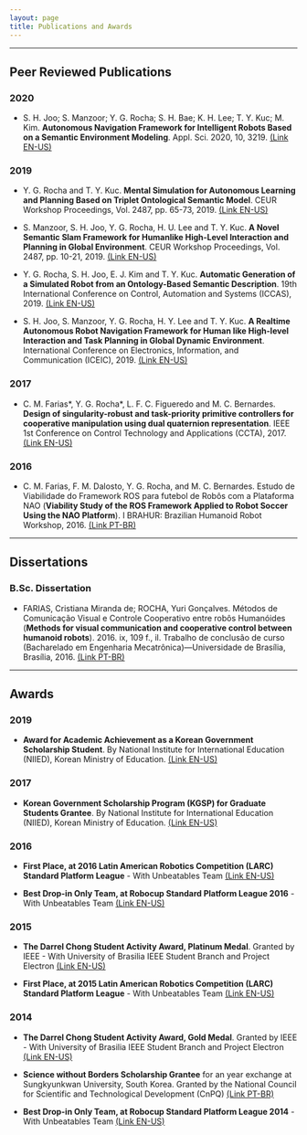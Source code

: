 ```yaml
---
layout: page
title: Publications and Awards
---
```


***
## Peer Reviewed Publications

### 2020

* S. H. Joo; S. Manzoor; Y. G. Rocha; S. H. Bae; K. H. Lee; T. Y. Kuc; M. Kim. **Autonomous Navigation Framework for Intelligent Robots Based on a Semantic Environment Modeling**. Appl. Sci. 2020, 10, 3219. [(Link EN-US)](https://www.mdpi.com/2076-3417/10/9/3219/pdf)

### 2019

* Y. G. Rocha and T. Y. Kuc.  **Mental Simulation for Autonomous Learning and Planning Based on Triplet Ontological Semantic Model**. CEUR Workshop Proceedings, Vol. 2487, pp. 65-73, 2019. [(Link EN-US)](https://www.yurirocha.com/assets/Mental_Simulation_IROS_2019.pdf)

* S. Manzoor, S. H. Joo, Y. G. Rocha, H. U. Lee and T. Y. Kuc.  **A Novel Semantic Slam Framework for Humanlike High-Level Interaction and Planning in Global Environment**. CEUR Workshop Proceedings, Vol. 2487, pp. 10-21, 2019. [(Link EN-US)](https://swb.skku.edu/_res/cnrlab/etc/A_Novel_Semantic_SLAM_Framework_for_Humanlike_High-Level_Interaction_and_Planning_in_Global_Environment.pdf)

* Y. G. Rocha, S. H. Joo, E. J. Kim and T. Y. Kuc. **Automatic Generation of a Simulated Robot from an Ontology-Based Semantic Description**. 19th International Conference on Control, Automation and Systems (ICCAS), 2019. [(Link EN-US)](https://www.yurirocha.com/assets/Automatic_Generation_ICCAS2019.pdf)

* S. H. Joo, S. Manzoor, Y. G. Rocha, H. Y. Lee and T. Y. Kuc. **A Realtime Autonomous Robot Navigation Framework for Human like High-level Interaction and Task Planning in Global Dynamic Environment**. International Conference on Electronics, Information, and Communication (ICEIC), 2019. [(Link EN-US)](https://arxiv.org/abs/1905.12942)

### 2017

* C. M. Farias\*, Y. G. Rocha\*, L. F. C. Figueredo and M. C. Bernardes. **Design of singularity-robust and task-priority primitive controllers for cooperative manipulation using dual quaternion representation**. IEEE 1st Conference on Control Technology and Applications (CCTA), 2017. [(Link EN-US)](https://www.yurirocha.com/assets/Design-of-singularity-robust-and-task-priority-primitive-controllers_CCTA_2017.pdf)

### 2016

* C. M. Farias, F. M. Dalosto, Y. G. Rocha, and M. C. Bernardes. Estudo de Viabilidade do Framework ROS para futebol de Robôs com a Plataforma NAO (**Viability Study of the ROS Framework Applied to Robot Soccer Using the NAO Platform**). I BRAHUR: Brazilian Humanoid Robot Workshop, 2016. [(Link PT-BR)](https://www.yurirocha.com/assets/Interface_ROS_NAO_BRAHUR_2016.pdf)

***
## Dissertations

### B.Sc. Dissertation

* FARIAS, Cristiana Miranda de; ROCHA, Yuri Gonçalves. Métodos de Comunicação Visual e Controle Cooperativo entre robôs Humanóides (**Methods for visual communication and cooperative control between humanoid robots**). 2016. ix, 109 f., il. Trabalho de conclusão de curso (Bacharelado em Engenharia Mecatrônica)—Universidade de Brasília, Brasília, 2016. [(Link PT-BR)](http://bdm.unb.br/bitstream/10483/17169/1/2016_CristianaMiranda_YuriRocha_tcc.pdf)

***
## Awards

### 2019

* **Award for Academic Achievement as a Korean Government Scholarship Student**. By National Institute for International Education (NIIED), Korean Ministry of Education. [(Link EN-US)](http://www.yurirocha.com/assets/award_kgsp_academic_achievement.pdf)

### 2017

* **Korean Government Scholarship Program (KGSP) for Graduate Students Grantee**. By National Institute for International Education (NIIED), Korean Ministry of Education. [(Link EN-US)](http://www.yurirocha.com/assets/2017_kgsp_results.pdf)

### 2016

* **First Place, at 2016 Latin American Robotics Competition (LARC) Standard Platform League** - With Unbeatables Team [(Link EN-US)](http://www.cbrobotica.org/?page_id=122)

* **Best Drop-in Only Team, at Robocup Standard Platform League 2016** - With Unbeatables Team [(Link EN-US)](http://spl.robocup.org/history/results-2016/)


### 2015

* **The Darrel Chong Student Activity Award, Platinum Medal**. Granted by IEEE - With University of Brasilia IEEE Student Branch and Project Electron [(Link EN-US)](https://students.ieee.org/wp-content/uploads/2019/01/Darrel-Chong-Student-Activity-Award-Past-Winners.pdf)

* **First Place, at 2015 Latin American Robotics Competition (LARC) Standard Platform League** - With Unbeatables Team [(Link EN-US)](http://www.cbrobotica.org/?page_id=122)

### 2014

* **The Darrel Chong Student Activity Award, Gold Medal**. Granted by IEEE - With University of Brasilia IEEE Student Branch and Project Electron [(Link EN-US)](https://students.ieee.org/wp-content/uploads/2019/01/Darrel-Chong-Student-Activity-Award-Past-Winners.pdf)

* **Science without Borders Scholarship Grantee** for an year exchange at Sungkyunkwan University, South Korea. Granted by the National Council for Scientific and Technological Development (CnPQ) [(Link PT-BR)](http://www.cienciasemfronteiras.gov.br/en/c/document_library/get_file?uuid=86c661c3-2aa8-4f13-873d-e0755c748c9d&groupId=214072)

* **Best Drop-in Only Team, at Robocup Standard Platform League 2014** - With Unbeatables Team [(Link EN-US)](http://spl.robocup.org/history/results-2014/)